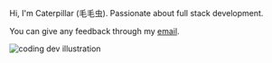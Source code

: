 Hi, I'm Caterpillar (毛毛虫).
Passionate about full stack development.

You can give any feedback through my [email](mailto:daiqin1046@gmail.com).

<div>
  <img src="/assets/CaterpillarSoft.png" class="sm:w-1/2 mx-auto" alt="coding dev illustration">
</div>
